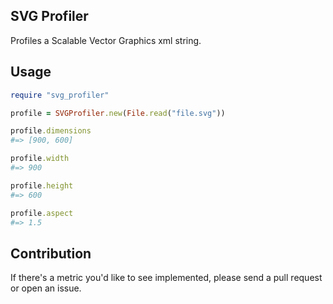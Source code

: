 ## SVG Profiler

Profiles a Scalable Vector Graphics xml string.

## Usage

```ruby
require "svg_profiler"

profile = SVGProfiler.new(File.read("file.svg"))

profile.dimensions
#=> [900, 600]

profile.width
#=> 900

profile.height
#=> 600

profile.aspect
#=> 1.5
```

## Contribution

If there's a metric you'd like to see implemented, please send a pull request or open an issue.
